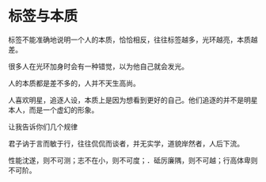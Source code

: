 # 标签与本质

标签不能准确地说明一个人的本质，恰恰相反，往往标签越多，光环越亮，本质越差。

很多人在光环加身时会有一种错觉，以为他自己就会发光。

人的本质都是差不多的，人并不天生高尚。

人喜欢明星，追逐人设，本质上是因为想看到更好的自己。他们追逐的并不是明星本人，而是一个虚幻的形象。

让我告诉你们几个规律

君子讷于言而敏于行，往往侃侃而谈者，并无实学，道貌岸然者，人后下流。

性能沈遂，则不可测；志不在小，则不可度；．砥厉廉隅，则不可越；行高体卑则不可阶。